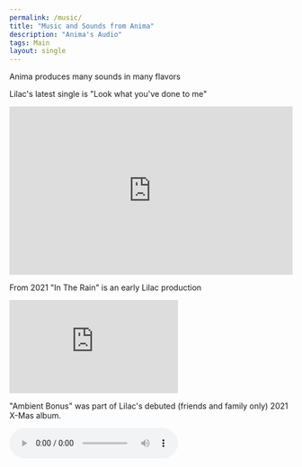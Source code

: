 ```yaml
---
permalink: /music/
title: "Music and Sounds from Anima"
description: "Anima's Audio"
tags: Main
layout: single
---
```


Anima produces many sounds in many flavors

Lilac's latest single is "Look what you've done to me"

<iframe width="100%" height="300" scrolling="no" frameborder="no" allow="autoplay" src="https://w.soundcloud.com/player/?url=https%3A//api.soundcloud.com/tracks/1225306462&color=%23ff5500&auto_play=false&hide_related=false&show_comments=true&show_user=true&show_reposts=false&show_teaser=true&visual=true"></iframe>

From 2021 "In The Rain" is an early Lilac production

<iframe class="soundcloud-player" height="166" scrolling="no" frameborder="no" src="https://w.soundcloud.com/player/?url=https%3A%2F%2Fapi.soundcloud.com%2Ftracks%2F1020119308&auto_play=false&show_artwork=true&visual=true"></iframe>

"Ambient Bonus" was part of Lilac's debuted (friends and family only) 2021 X-Mas album.

<audio controls src="https://static.cloudygo.com/static/Music/2021%20X-Mas%20Unmastered/Ambient%20bonus.mp3">
